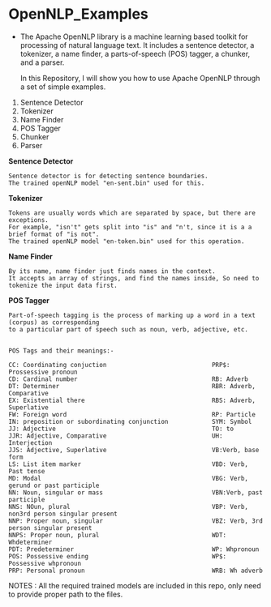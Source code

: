 # OpenNLP_Examples

* The Apache OpenNLP library is a machine learning based toolkit for processing of natural language text. It includes a sentence detector, a tokenizer, a name finder, a parts-of-speech (POS) tagger, a chunker, and a parser.

  In this Repository, I will show you how to use Apache OpenNLP through a set of simple examples.

1. Sentence Detector
2. Tokenizer
3. Name Finder
4. POS Tagger
5. Chunker
6. Parser



**Sentence Detector**

    Sentence detector is for detecting sentence boundaries.
    The trained openNLP model "en-sent.bin" used for this.
    
    
**Tokenizer**

    Tokens are usually words which are separated by space, but there are exceptions. 
    For example, "isn't" gets split into "is" and "n't, since it is a a brief format of "is not".
    The trained openNLP model "en-token.bin" used for this operation. 


**Name Finder**

    By its name, name finder just finds names in the context.
    It accepts an array of strings, and find the names inside, So need to tokenize the input data first.


**POS Tagger**
    
    Part-of-speech tagging is the process of marking up a word in a text (corpus) as corresponding
    to a particular part of speech such as noun, verb, adjective, etc.


    POS Tags and their meanings:-
    
    CC: Coordinating conjuction                             PRP$: Prossessive pronoun
    CD: Cardinal number                                     RB: Adverb
    DT: Determiner                                          RBR: Adverb, Comparative
    EX: Existential there                                   RBS: Adverb, Superlative
    FW: Foreign word                                        RP: Particle
    IN: preposition or subordinating conjunction            SYM: Symbol
    JJ: Adjective                                           TO: to
    JJR: Adjective, Comparative                             UH: Interjection
    JJS: Adjective, Superlative                             VB:Verb, base form
    LS: List item marker                                    VBD: Verb, Past tense
    MD: Modal                                               VBG: Verb, gerund or past participle
    NN: Noun, singular or mass                              VBN:Verb, past participle
    NNS: NOun, plural                                       VBP: Verb, non3rd person singular present
    NNP: Proper noun, singular                              VBZ: Verb, 3rd person singular present
    NNPS: Proper noun, plural                               WDT: Whdeterminer
    PDT: Predeterminer                                      WP: Whpronoun
    POS: Possessive ending                                  WP$: Possessive whpronoun
    PRP: Personal pronoun                                   WRB: Wh adverb
    
    



NOTES : All the required trained models are included in this repo, only need to provide proper path to the files.
